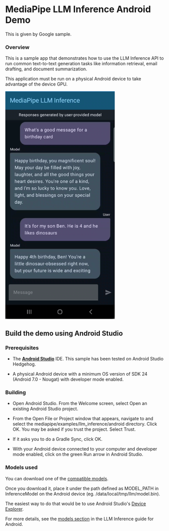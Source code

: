 # MediaPipe LLM Inference Android Demo

This is given by Google sample.

### Overview

This is a sample app that demonstrates how to use the LLM Inference API to run common text-to-text generation tasks like information retrieval, email drafting, and document summarization.

This application must be run on a physical Android device to take advantage of the device GPU.

![LLM Inference Demo](llm_inference.png)

## Build the demo using Android Studio

### Prerequisites

*   The **[Android Studio](https://developer.android.com/studio/index.html)**
    IDE. This sample has been tested on Android Studio Hedgehog.

*   A physical Android device with a minimum OS version of SDK 24 (Android 7.0 -
    Nougat) with developer mode enabled.

### Building

*   Open Android Studio. From the Welcome screen, select Open an existing
    Android Studio project.

*   From the Open File or Project window that appears, navigate to and select
    the mediapipe/examples/llm_inference/android directory. Click OK. You may
    be asked if you trust the project. Select Trust.

*   If it asks you to do a Gradle Sync, click OK.

*   With your Android device connected to your computer and developer mode
    enabled, click on the green Run arrow in Android Studio.

### Models used

You can download one of the [compatible models](https://developers.google.com/mediapipe/solutions/genai/llm_inference#models).

Once you download it, place it under the path defined as MODEL_PATH in InferenceModel on the Android device
 (eg. /data/local/tmp/llm/model.bin).

The easiest way to do that would be to use Android Studio's [Device Explorer](https://developer.android.com/studio/debug/device-file-explorer).

For more details, see the [models section](https://developers.google.com/mediapipe/solutions/genai/llm_inference/android#model) in the LLM Inference guide for Android.
